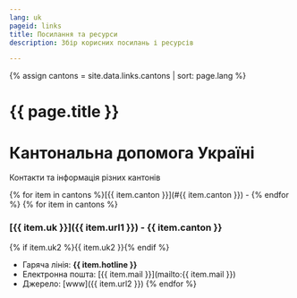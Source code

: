 ```yaml
---
lang: uk
pageid: links
title: Посилання та ресурси
description: Збір корисних посилань і ресурсів

---
```

{% assign cantons = site.data.links.cantons | sort: page.lang %}
# {{ page.title }}

# Кантональна допомога Україні
Контакти та інформація різних кантонів

{% for item in cantons %}[{{ item.canton }}](#{{ item.canton }}) - {% endfor %}
{% for item in cantons %}
### [{{ item.uk }}]({{ item.url1 }}) - **{{ item.canton }}**
{% if item.uk2 %}{{ item.uk2 }}{% endif %}
- Гаряча лінія: **{{ item.hotline }}** 
- Електронна пошта: [{{ item.mail }}](mailto:{{ item.mail }})
- Джерело: [www]({{ item.url2 }})
{% endfor %}





